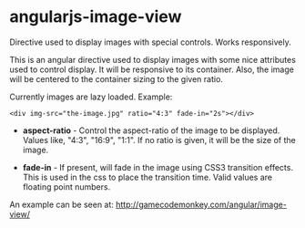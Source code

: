 # angularjs-image-view
Directive used to display images with special controls. Works responsively.

This is an angular directive used to display images with some nice attributes used to control display. It will be responsive to its container. Also, the image will be centered to the container sizing to the given ratio.

Currently images are lazy loaded. Example:

```
<div img-src="the-image.jpg" ratio="4:3" fade-in="2s"></div>
```

* **aspect-ratio** - Control the aspect-ratio of the image to be displayed. Values like, "4:3", "16:9", "1:1". If no ratio is given, it will be the size of the image.

* **fade-in** - If present, will fade in the image using CSS3 transition effects. This is used in the css to place the transition time. Valid values are floating point numbers.

An example can be seen at:
http://gamecodemonkey.com/angular/image-view/